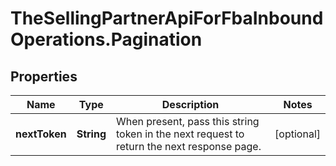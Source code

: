 # TheSellingPartnerApiForFbaInboundOperations.Pagination

## Properties

Name | Type | Description | Notes
------------ | ------------- | ------------- | -------------
**nextToken** | **String** | When present, pass this string token in the next request to return the next response page. | [optional] 


